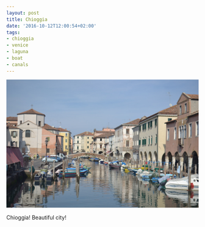 ```yaml
---
layout: post
title: Chioggia
date: '2016-10-12T12:00:54+02:00'
tags:
- chioggia
- venice
- laguna
- boat
- canals
---
```

![Chioggia](/files/tumblr_oetqo6O0gQ1tq106bo1_1280.jpg)

Chioggia! Beautiful city!

